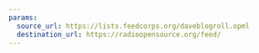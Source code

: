 ```yaml
---
params:
  source_url: https://lists.feedcorps.org/daveblogroll.opml
  destination_url: https://radioopensource.org/feed/
---
```

